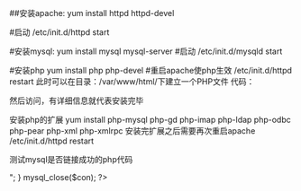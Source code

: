 ##安装apache:
yum install httpd httpd-devel 

#启动
/etc/init.d/httpd start
 
#安装mysql:
yum install mysql mysql-server
#启动
/etc/init.d/mysqld start
 
#安装php
yum install php php-devel
#重启apache使php生效
/etc/init.d/httpd restart
此时可以在目录：/var/www/html/下建立一个PHP文件
代码：
<?php phpinfo(); ?>
然后访问，有详细信息就代表安装完毕
 
安装php的扩展
yum install php-mysql php-gd php-imap php-ldap php-odbc php-pear php-xml php-xmlrpc
安装完扩展之后需要再次重启apache
/etc/init.d/httpd restart
 
测试mysql是否链接成功的php代码
<?php
$con = mysql_connect("10.0.@.@@","@@","@@");
if (!$con)
  {
  die('Could not connect: ' . mysql_error());
  }
 
mysql_select_db("mydb", $con);
 
$result = mysql_query("SELECT * FROM sys_user");
 
while($row = mysql_fetch_array($result))
  {
  echo $row['UserName'] . " " . $row['PassWord'] . " " . $row['id'];
  echo "<br />";
  }
 
mysql_close($con);
?>
